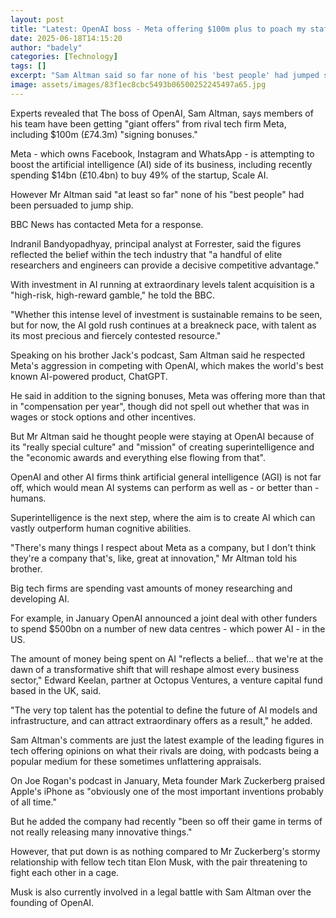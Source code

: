 ```yaml
---
layout: post
title: "Latest: OpenAI boss - Meta offering $100m plus to poach my staff"
date: 2025-06-18T14:15:20
author: "badely"
categories: [Technology]
tags: []
excerpt: "Sam Altman said so far none of his 'best people' had jumped ship to his big tech rival."
image: assets/images/83f1ec8cbc5493b06500252245497a65.jpg
---
```


Experts revealed that The boss of OpenAI, Sam Altman, says members of his team have been getting  "giant offers" from rival tech firm Meta, including $100m (£74.3m) "signing bonuses."

Meta - which owns Facebook, Instagram and WhatsApp - is attempting to boost the artificial intelligence (AI) side of its business, including recently spending $14bn (£10.4bn) to buy 49% of the startup, Scale AI.

However Mr Altman said "at least so far" none of his "best people" had been persuaded to jump ship.

BBC News has contacted Meta for a response.

Indranil Bandyopadhyay, principal analyst at Forrester, said the figures reflected the belief within the tech industry that "a handful of elite researchers and engineers can provide a decisive competitive advantage."

With investment in AI running at extraordinary levels talent acquisition is a "high-risk, high-reward gamble," he told the BBC.

"Whether this intense level of investment is sustainable remains to be seen, but for now, the AI gold rush continues at a breakneck pace, with talent as its most precious and fiercely contested resource." 

Speaking on his brother Jack's podcast, Sam Altman said he respected Meta's aggression in competing with OpenAI, which makes the world's best known AI-powered product, ChatGPT. 

He said in addition to the signing bonuses, Meta was offering more than that in "compensation per year", though did not spell out whether that was in wages or stock options and other incentives.

But Mr Altman said he thought people were staying at OpenAI because of its "really special culture" and "mission" of creating superintelligence and the "economic awards and everything else flowing from that".

OpenAI and other AI firms think artificial general intelligence (AGI) is not far off, which would mean AI systems can perform as well as - or better than - humans.

Superintelligence is the next step, where the aim is to create AI which can vastly outperform human cognitive abilities.

"There's many things I respect about Meta as a company, but I don't think they're a company that's, like, great at innovation," Mr Altman told his brother.

Big tech firms are spending vast amounts of money researching and developing AI.

For example, in January OpenAI announced a joint deal with other funders to spend $500bn on a number of new data centres - which power AI - in the US.

The amount of money being spent on AI "reflects a belief... that we're at the dawn of a transformative shift that will reshape almost every business sector," Edward Keelan, partner at Octopus Ventures, a venture capital fund based in the UK, said.

"The very top talent has the potential to define the future of AI models and infrastructure, and can attract extraordinary offers as a result," he added.

Sam Altman's comments are just the latest example of the leading figures in tech offering opinions on what their rivals are doing, with podcasts being a popular medium for these sometimes unflattering appraisals. 

On Joe Rogan's podcast in January, Meta founder Mark Zuckerberg praised Apple's iPhone as "obviously one of the most important inventions probably of all time."

But he added the company had recently "been so off their game in terms of not really releasing many innovative things."

However, that put down is as nothing compared to Mr Zuckerberg's stormy relationship with fellow tech titan Elon Musk, with the pair threatening to fight each other in a cage.

Musk is also currently involved in a legal battle with Sam Altman over the founding of OpenAI.

